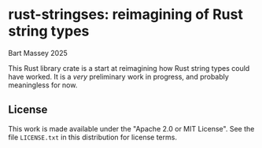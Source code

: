 # rust-stringses: reimagining of Rust string types
Bart Massey 2025

This Rust library crate is a start at reimagining how Rust
string types could have worked. It is a *very* preliminary
work in progress, and probably meaningless for now.


## License

This work is made available under the "Apache 2.0 or MIT
License". See the file `LICENSE.txt` in this distribution for
license terms.

